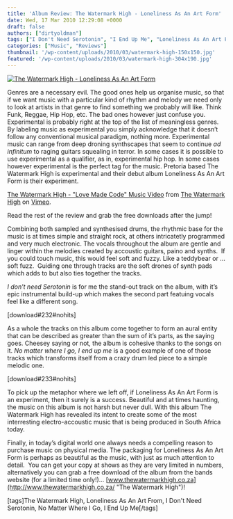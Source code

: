 ```yaml
---
title: 'Album Review: The Watermark High - Loneliness As An Art Form'
date: Wed, 17 Mar 2010 12:29:08 +0000
draft: false
authors: ["dirtyoldman"]
tags: ["I Don't Need Serotonin", "I End Up Me", "Loneliness As An Art From", "No Matter Where I Go", "The Watermark High"]
categories: ["Music", "Reviews"]
thumbnail: '/wp-content/uploads/2010/03/watermark-high-150x150.jpg'
featured: '/wp-content/uploads/2010/03/watermark-high-304x190.jpg'
---
```


[![](/wp-content/uploads/2010/03/watermark-high-e1268757531655.jpg "The Watermark High - Loneliness As An Art Form")](/2010/03/17/album-review-the-watermark-high-loneliness-as-an-art-form/watermark-high/)

Genres are a necessary evil. The good ones help us organise music, so that if we want music with a particular kind of rhythm and melody we need only to look at artists in that genre to find something we probably will like. Think Funk, Reggae, Hip Hop, etc. The bad ones however just confuse you. Experimental is probably right at the top of the list of meaningless genres. By labeling music as experimental you simply acknowledge that it doesn’t follow any conventional musical paradigm, nothing more. Experimental music can range from deep droning synthscapes that seem to continue _ad infinitum_ to raging guitars squealing in terror. In some cases it is possible to use experimental as a qualifier, as in, experimental hip hop. In some cases however experimental is the perfect tag for the music. Pretoria based The Watermark High is experimental and their debut album Loneliness As An Art Form is their experiment.

[The Watermark High - "Love Made Code" Music Video](http://vimeo.com/7146893) from [The Watermark High](http://vimeo.com/thewatermarkhigh) on [Vimeo](http://vimeo.com).

Read the rest of the review and grab the free downloads after the jump!

Combining both sampled and synthesised drums, the rhythmic base for the music is at times simple and straight rock, at others intricatetly programmed and very much electronic. The vocals throughout the album are gentle and linger within the melodies created by accoustic guitars, paino and synths.  If you could touch music, this would feel soft and fuzzy. Like a teddybear or … soft fuzz.  Guiding one through tracks are the soft drones of synth pads which adds to but also ties together the tracks.

_I don’t need Serotonin_ is for me the stand-out track on the album, with it’s epic instrumental build-up which makes the second part featuing vocals feel like a different song.

\[download#232#nohits\]

As a whole the tracks on this album come together to form an aural entity that can be described as greater than the sum of it’s parts, as the saying goes. Cheesey saying or not, the album is cohesive thanks to the songs on it. _No matter where I go, I end up me_ is a good example of one of those tracks which transforms itself from a crazy drum led piece to a simple melodic one.

\[download#233#nohits\]

To pick up the metaphor where we left off, if Loneliness As An Art Form is an experiment, then it surely is a success. Beautiful and at times haunting, the music on this album is not harsh but never dull. With this album The Watermark High has revealed its intent to create some of the most interresting electro-accoustic music that is being produced in South Africa today.

Finally, in today’s digital world one always needs a compelling reason to purchase music on physical media. The packaging for Loneliness As An Art Form is perhaps as beautiful as the music, with just as much attention to detail.  You can get your copy at shows as they are very limited in numbers, alternatively you can grab a free download of the album from the bands website (for a limited time only!)... [www.thewatermarkhigh.co.za](http://www.thewatermarkhigh.co.za/ "The Watermark High")!

\[tags\]The Watermark High, Loneliness As An Art From, I Don't Need Serotonin, No Matter Where I Go, I End Up Me\[/tags\]